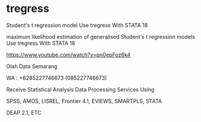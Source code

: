 # tregress
Student's t regression model Use tregress With STATA 18

maximum likelihood estimation of generalised Student's t regression models Use tregress With STATA 18

https://www.youtube.com/watch?v=pn0epFoz6k4

Olah Data Semarang

WA : +6285227746673 (085227746673)

Receive Statistical Analysis Data Processing Services Using

SPSS, AMOS, LISREL, Frontier 4.1, EVIEWS, SMARTPLS, STATA

DEAP 2.1, ETC
